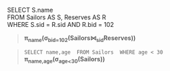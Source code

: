 
>
SELECT S.name  
FROM   Sailors AS S, Reserves AS R  
WHERE  S.sid = R.sid AND R.bid = 102  

> **π<sub>name</sub>(σ<sub>bid=102</sub>(Sailors⋈<sub>sid</sub>Reserves))**


> `SELECT name,age 
   FROM Sailors 
   WHERE age < 30`  
> **π<sub>name,age</sub>(σ<sub>age<30</sub>(Sailors))**
